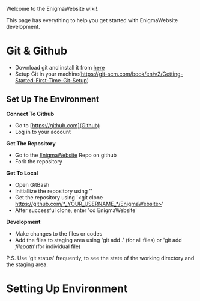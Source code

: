 Welcome to the EnigmaWebsite wiki!.

This page has everything to help you get started with EnigmaWebsite development.

# Git & Github
* Download git and install it from [here](https://git-scm.com/downloads)
* Setup Git in your machine(https://git-scm.com/book/en/v2/Getting-Started-First-Time-Git-Setup)

## Set Up The Environment

**Connect To Github**
  * Go to [https://github.com](Github)
  * Log in to your account

**Get The Repository**
  * Go to the [EnigmaWebsite](https://github.com/EnigmaVSSUT/EnigmaWebsite) Repo on github
  * Fork the repository

**Get To Local**
  * Open GitBash
  * Initiallize the repository using '<git init>'
  * Get the repository using '<git clone https://github.com/*_YOUR_USERNAME_*/EnigmaWebsite>'
  * After successful clone, enter 'cd EnigmaWebsite'

**Development**
  * Make changes to the files or codes
  * Add the files to staging area using 'git add .' (for all files) or 'git add *filepath*'(for individual file)


P.S. Use 'git status' frequently, to see the state of the working directory and the staging area. 

# Setting Up Environment
